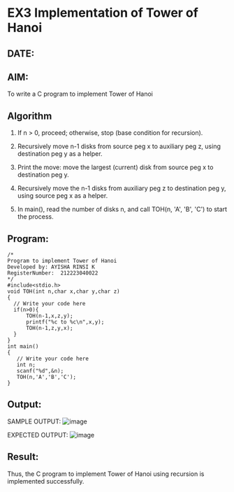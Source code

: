 # EX3 Implementation of Tower of Hanoi
## DATE:
## AIM:
To write a C program to implement Tower of Hanoi

## Algorithm

1. If n > 0, proceed; otherwise, stop (base condition for recursion).

2. Recursively move n-1 disks from source peg x to auxiliary peg z, using destination peg y as a helper.

3. Print the move: move the largest (current) disk from source peg x to destination peg y.

4. Recursively move the n-1 disks from auxiliary peg z to destination peg y, using source peg x as a helper.

5. In main(), read the number of disks n, and call TOH(n, 'A', 'B', 'C') to start the process.

## Program:
```
/*
Program to implement Tower of Hanoi
Developed by: AYISHA RINSI K
RegisterNumber:  212223040022
*/
#include<stdio.h>
void TOH(int n,char x,char y,char z)
{
  // Write your code here 
  if(n>0){
      TOH(n-1,x,z,y);
      printf("%c to %c\n",x,y);
      TOH(n-1,z,y,x);
  }
}
int main()
{
   // Write your code here 
   int n;
   scanf("%d",&n);
   TOH(n,'A','B','C');
}
```

## Output:

SAMPLE OUTPUT:
![image](https://github.com/user-attachments/assets/3c4f04c1-7a9f-49ee-8e28-78079f05a4f4)

EXPECTED OUTPUT:
![image](https://github.com/user-attachments/assets/130aaf26-2173-4b83-9974-7df709ecf49c)

## Result:
Thus, the C program to implement Tower of Hanoi using recursion is implemented successfully.

